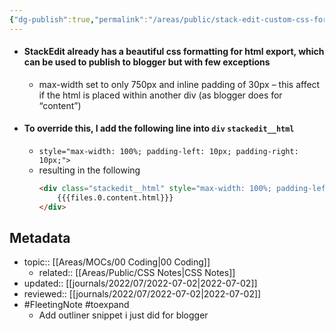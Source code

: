 ```yaml
---
{"dg-publish":true,"permalink":"/areas/public/stack-edit-custom-css-for-blogger/","title":"StackEdit custom css for Blogger","updated":"2023-08-30T22:09:54.972+08:00"}
---
```



- #### StackEdit already has a beautiful css formatting for html export, which can be used to publish to blogger but with few exceptions
	- max-width set to only 750px and inline padding of 30px – this affect if the html is placed within another div (as blogger does for “content”)
- #### To override this, I add the following line into `div` `stackedit__html`
	- `style="max-width: 100%; padding-left: 10px; padding-right: 10px;">`
	- resulting in the following
		```html
		<div class="stackedit__html" style="max-width: 100%; padding-left: 10px; padding-right: 10px;">
			{{{files.0.content.html}}}
		</div>
		```

## Metadata
- topic:: [[Areas/MOCs/00 Coding\|00 Coding]]
	- related:: [[Areas/Public/CSS Notes\|CSS Notes]]
- updated:: [[journals/2022/07/2022-07-02\|2022-07-02]]
- reviewed:: [[journals/2022/07/2022-07-02\|2022-07-02]]
- #FleetingNote #toexpand 
	- Add outliner snippet i just did for blogger